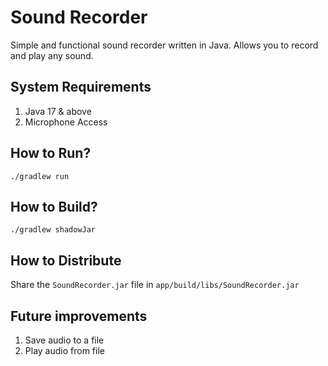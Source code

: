 # Sound Recorder

Simple and functional sound recorder written in Java. Allows you to record and play any sound.

## System Requirements
1. Java 17 & above
2. Microphone Access

## How to Run?
``./gradlew run``

## How to Build?
``./gradlew shadowJar``

## How to Distribute
Share the ``SoundRecorder.jar`` file in ``app/build/libs/SoundRecorder.jar``

## Future improvements
1. Save audio to a file
2. Play audio from file
